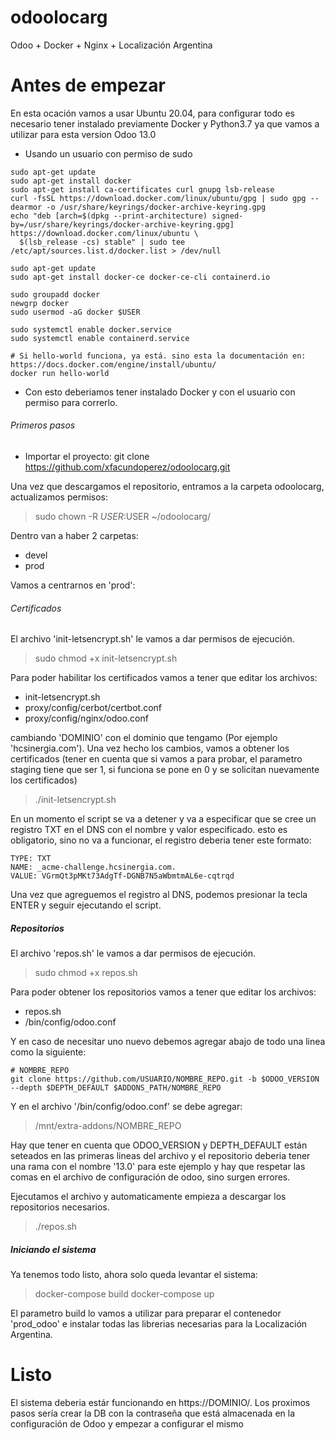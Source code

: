 # odoolocarg
Odoo + Docker + Nginx + Localización Argentina

# Antes de empezar
En esta ocación vamos a usar Ubuntu 20.04, para configurar todo es necesario tener instalado previamente Docker y Python3.7 ya que vamos a utilizar para esta version Odoo 13.0
- Usando un usuario con permiso de sudo
```
sudo apt-get update
sudo apt-get install docker
sudo apt-get install ca-certificates curl gnupg lsb-release
curl -fsSL https://download.docker.com/linux/ubuntu/gpg | sudo gpg --dearmor -o /usr/share/keyrings/docker-archive-keyring.gpg
echo "deb [arch=$(dpkg --print-architecture) signed-by=/usr/share/keyrings/docker-archive-keyring.gpg] https://download.docker.com/linux/ubuntu \
  $(lsb_release -cs) stable" | sudo tee /etc/apt/sources.list.d/docker.list > /dev/null

sudo apt-get update
sudo apt-get install docker-ce docker-ce-cli containerd.io

sudo groupadd docker
newgrp docker
sudo usermod -aG docker $USER

sudo systemctl enable docker.service
sudo systemctl enable containerd.service

# Si hello-world funciona, ya está. sino esta la documentación en: https://docs.docker.com/engine/install/ubuntu/
docker run hello-world
```
- Con esto deberiamos tener instalado Docker y con el usuario con permiso para correrlo.

###### Primeros pasos
- Importar el proyecto: git clone https://github.com/xfacundoperez/odoolocarg.git

Una vez que descargamos el repositorio, entramos a la carpeta odoolocarg, actualizamos permisos:

> sudo chown -R $USER:$USER ~/odoolocarg/

Dentro van a haber 2 carpetas:

- devel
- prod

Vamos a centrarnos en 'prod':

###### Certificados
El archivo 'init-letsencrypt.sh' le vamos a dar permisos de ejecución.

> sudo chmod +x init-letsencrypt.sh

Para poder habilitar los certificados vamos a tener que editar los archivos:

- init-letsencrypt.sh
- proxy/config/cerbot/certbot.conf
- proxy/config/nginx/odoo.conf

cambiando 'DOMINIO' con el dominio que tengamo (Por ejemplo 'hcsinergia.com'). Una vez hecho los cambios, vamos a obtener los certificados (tener en cuenta que si vamos a para probar, el parametro staging tiene que ser 1, si funciona se pone en 0 y se solicitan nuevamente los certificados)

> ./init-letsencrypt.sh

En un momento el script se va a detener y va a especificar que se cree un registro TXT en el DNS con el nombre y valor especificado. esto es obligatorio, sino no va a funcionar, el registro deberia tener este formato:

```
TYPE: TXT
NAME: _acme-challenge.hcsinergia.com.
VALUE: VGrmQt3pMKt73AdgTf-DGNB7N5aWbmtmAL6e-cqtrqd
```

Una vez que agreguemos el registro al DNS, podemos presionar la tecla ENTER y seguir ejecutando el script.

##### Repositorios
El archivo 'repos.sh' le vamos a dar permisos de ejecución.

> sudo chmod +x repos.sh

Para poder obtener los repositorios vamos a tener que editar los archivos:

- repos.sh
- /bin/config/odoo.conf

Y en caso de necesitar uno nuevo debemos agregar abajo de todo una linea como la siguiente:

```
# NOMBRE_REPO
git clone https://github.com/USUARIO/NOMBRE_REPO.git -b $ODOO_VERSION --depth $DEPTH_DEFAULT $ADDONS_PATH/NOMBRE_REPO
```

Y en el archivo '/bin/config/odoo.conf' se debe agregar:

> /mnt/extra-addons/NOMBRE_REPO

Hay que tener en cuenta que ODOO_VERSION y DEPTH_DEFAULT están seteados en las primeras lineas del archivo y el repositorio deberia tener una rama con el nombre '13.0' para este ejemplo y hay que respetar las comas en el archivo de configuración de odoo, sino surgen errores.

Ejecutamos el archivo y automaticamente empieza a descargar los repositorios necesarios.

> ./repos.sh

##### Iniciando el sistema
Ya tenemos todo listo, ahora solo queda levantar el sistema:

> docker-compose build
> docker-compose up

El parametro build lo vamos a utilizar para preparar el contenedor 'prod_odoo' e instalar todas las librerias necesarias para la Localización Argentina.


# Listo
El sistema deberia estár funcionando en https://DOMINIO/. Los proximos pasos sería crear la DB con la contraseña que está almacenada en la configuración de Odoo y empezar a configurar el mismo


